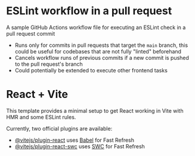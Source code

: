 # ESLint workflow in a pull request

A sample GitHub Actions workflow file for executing an ESLint check in a pull request commit

- Runs only for commits in pull requests that target the `main` branch, this could be useful for codebases that are not fully "linted" beforehand
- Cancels workflow runs of previous commits if a new commit is pushed to the pull request's branch
- Could potentially be extended to execute other frontend tasks

# React + Vite

This template provides a minimal setup to get React working in Vite with HMR and some ESLint rules.

Currently, two official plugins are available:

- [@vitejs/plugin-react](https://github.com/vitejs/vite-plugin-react/blob/main/packages/plugin-react/README.md) uses [Babel](https://babeljs.io/) for Fast Refresh
- [@vitejs/plugin-react-swc](https://github.com/vitejs/vite-plugin-react-swc) uses [SWC](https://swc.rs/) for Fast Refresh
